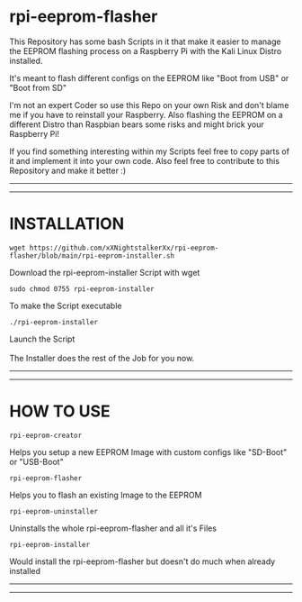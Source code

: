 # rpi-eeprom-flasher
This Repository has some bash Scripts in it that make it easier to manage the EEPROM flashing process on a Raspberry Pi with the Kali Linux Distro installed.

It's meant to flash different configs on the EEPROM like "Boot from USB" or "Boot from SD"

I'm not an expert Coder so use this Repo on your own Risk and don't blame me if you have to reinstall your Raspberry.
Also flashing the EEPROM on a different Distro than Raspbian bears some risks and might brick your Raspberry Pi!

If you find something interesting within my Scripts feel free to copy parts of it and implement it into your own code.
Also feel free to contribute to this Repository and make it better :)


----------------------------------------------------------------
----------------------------------------------------------------
# INSTALLATION

    wget https://github.com/xXNightstalkerXx/rpi-eeprom-flasher/blob/main/rpi-eeprom-installer.sh
Download the rpi-eeprom-installer Script with wget

    sudo chmod 0755 rpi-eeprom-installer
To make the Script executable

    ./rpi-eeprom-installer
Launch the Script
</br>
</br>
The Installer does the rest of the Job for you now.

----------------------------------------------------------------
----------------------------------------------------------------
# HOW TO USE

    rpi-eeprom-creator
Helps you setup a new EEPROM Image with custom configs like "SD-Boot" or "USB-Boot"

    rpi-eeprom-flasher
Helps you to flash an existing Image to the EEPROM

    rpi-eeprom-uninstaller
Uninstalls the whole rpi-eeprom-flasher and all it's Files

    rpi-eeprom-installer
Would install the rpi-eeprom-flasher but doesn't do much when already installed

----------------------------------------------------------------
----------------------------------------------------------------
